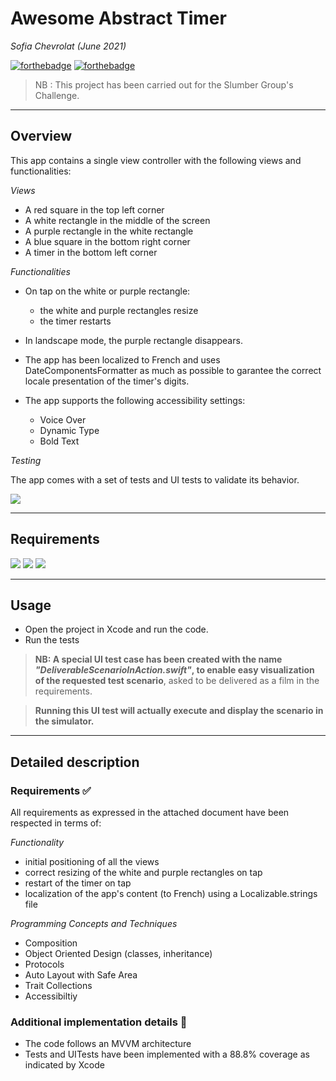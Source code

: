 # **Awesome Abstract Timer**
*Sofia Chevrolat (June 2021)*

[![forthebadge](https://forthebadge.com/images/badges/made-with-swift.svg)](https://forthebadge.com)
[![forthebadge](https://forthebadge.com/images/badges/built-with-love.svg)](https://forthebadge.com)

> NB : This project has been carried out for the Slumber Group's Challenge.
___


## **Overview**
This app contains a single view controller with the following views and functionalities:

_Views_
- A red square in the top left corner
- A white rectangle in the middle of the screen
- A purple rectangle in the white rectangle
- A blue square in the bottom right corner
- A timer in the bottom left corner

_Functionalities_

- On tap on the white or purple rectangle:
    - the white and purple rectangles resize
    - the timer restarts

- In landscape mode, the purple rectangle disappears.

- The app has been localized to French and uses DateComponentsFormatter as much as possible to garantee the correct locale presentation of the timer's digits.

- The app supports the following accessibility settings:
    - Voice Over
    - Dynamic Type
    - Bold Text

_Testing_

The app comes with a set of tests and UI tests to validate its behavior.

![](https://img.shields.io/badge/coverage-88.8%25-green)

___

## **Requirements**

![](https://img.shields.io/badge/iOS-14%20or%20greater-brightgreen)
![](https://img.shields.io/badge/SnapKit-v%205.0.1-blueviolet)
![](https://img.shields.io/badge/Swift-5%20or%20greater-orange)

___

## **Usage**

- Open the project in Xcode and run the code.
- Run the tests

> **NB: A special UI test case has been created with the name _"DeliverableScenarioInAction.swift"_, to enable easy visualization of the requested test scenario**, asked to be delivered as a film in the requirements.

> **Running this UI test will actually execute and display the scenario in the simulator.**

___

## **Detailed description**

### **Requirements ✅**

All requirements as expressed in the attached document have been respected in terms of:

_Functionality_ 
- initial positioning of all the views 
- correct resizing of the white and purple rectangles on tap
- restart of the timer on tap
- localization of the app's content (to French) using a Localizable.strings file

_Programming Concepts and Techniques_ 
- Composition
- Object Oriented Design (classes, inheritance)
- Protocols
- Auto Layout with Safe Area
- Trait Collections
- Accessibiltiy

### **Additional implementation details 🎁**

- The code follows an MVVM architecture
- Tests and UITests have been implemented with a 88.8% coverage as indicated by Xcode

